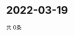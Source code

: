 # 2022-03-19
  共 0条

  <!-- BEGIN -->
  <!-- 最后更新时间Sat Mar 19 2022 02:02:12 GMT+0000 (Coordinated Universal Time) -->
  
  <!-- END -->
  
  